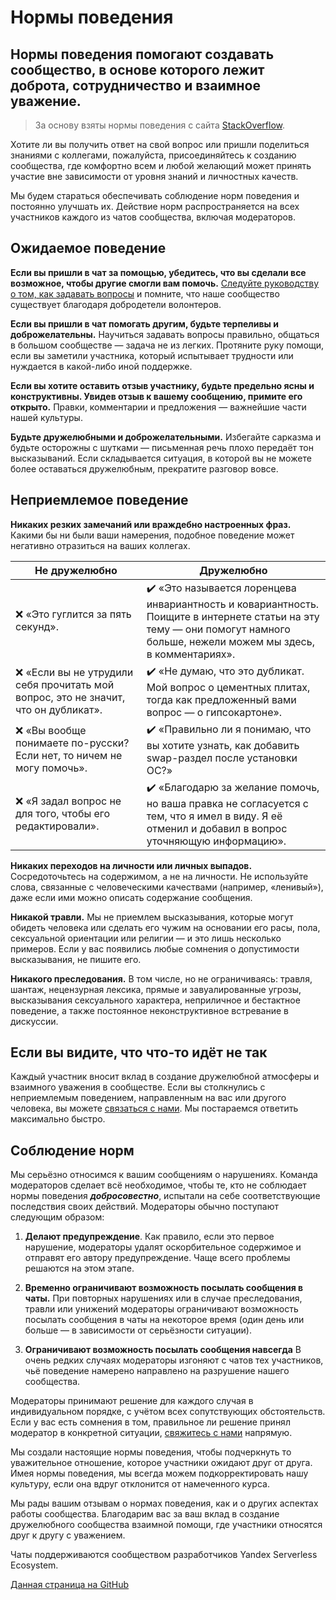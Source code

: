# Нормы поведения

## Нормы поведения помогают создавать сообщество, в основе которого лежит доброта, сотрудничество и взаимное уважение.

> За основу взяты нормы поведения с сайта [StackOverflow](https://ru.stackoverflow.com/conduct).

Хотите ли вы получить ответ на свой вопрос или пришли поделиться знаниями с коллегами, пожалуйста, присоединяйтесь к созданию сообщества, где комфортно всем и любой желающий может принять участие вне зависимости от уровня знаний и личностных качеств.

Мы будем стараться обеспечивать соблюдение норм поведения и постоянно улучшать их. Действие норм распространяется на всех участников каждого из чатов сообщества, включая модераторов.

## Ожидаемое поведение

**Если вы пришли в чат за помощью, убедитесь, что вы сделали все возможное, чтобы другие смогли вам помочь.** [Следуйте руководству о том, как задавать вопросы](https://github.com/yandex-cloud-examples/telegram-rules-kuberconf/blob/main/docs/how-to-ask.md) и помните, что наше сообщество существует благодаря добродетели волонтеров.

**Если вы пришли в чат помогать другим, будьте терпеливы и доброжелательны.** Научиться задавать вопросы правильно, общаться в большом сообществе — задача не из легких. Протяните руку помощи, если вы заметили участника, который испытывает трудности или нуждается в какой-либо иной поддержке.

**Если вы хотите оставить отзыв участнику, будьте предельно ясны и конструктивны. Увидев отзыв к вашему сообщению, примите его открыто.** Правки, комментарии и предложения — важнейшие части нашей культуры.

**Будьте дружелюбными и доброжелательными.** Избегайте сарказма и будьте осторожны с шутками — письменная речь плохо передаёт тон высказываний. Если складывается ситуация, в которой вы не можете более оставаться дружелюбным, прекратите разговор вовсе.

## Неприемлемое поведение

**Никаких резких замечаний или враждебно настроенных фраз.** Какими бы ни были ваши намерения, подобное поведение может негативно отразиться на ваших коллегах.

| Не дружелюбно | Дружелюбно |
| ------------- | ---------- |
| ❌ «Это гуглится за пять секунд».| ✔️ «Это называется лоренцева инвариантность и ковариантность. Поищите в интернете статьи на эту тему — они помогут намного больше, нежели можем мы здесь, в комментариях». |
| ❌ «Если вы не утрудили себя прочитать мой вопрос, это не значит, что он дубликат». | ✔️ «Не думаю, что это дубликат. Мой вопрос о цементных плитах, тогда как предложенный вами вопрос — о гипсокартоне». |
| ❌ «Вы вообще понимаете по-русски? Если нет, то ничем не могу помочь». | ✔️ «Правильно ли я понимаю, что вы хотите узнать, как добавить swap-раздел после установки ОС?» |
| ❌ «Я задал вопрос не для того, чтобы его редактировали». | ✔️ «Благодарю за желание помочь, но ваша правка не согласуется с тем, что я имел в виду. Я её отменил и добавил в вопрос уточняющую информацию». |

**Никаких переходов на личности или личных выпадов.** Сосредоточьтесь на содержимом, а не на личности. Не используйте слова, связанные с человеческими качествами (например, «ленивый»), даже если ими можно описать содержание сообщения.

**Никакой травли.** Мы не приемлем высказывания, которые могут обидеть человека или сделать его чужим на основании его расы, пола, сексуальной ориентации или религии — и это лишь несколько примеров. Если у вас появились любые сомнения о допустимости высказывания, не пишите его.

**Никакого преследования.** В том числе, но не ограничиваясь: травля, шантаж, нецензурная лексика, прямые и завуалированные угрозы, высказывания сексуального характера, неприличное и бестактное поведение, а также постоянное неконструктивное встревание в дискуссии.

## Если вы видите, что что-то идёт не так

Каждый участник вносит вклад в создание дружелюбной атмосферы и взаимного уважения в сообществе. Если вы столкнулись с неприемлемым поведением, направленным на вас или другого человека, вы можете [связаться с нами](https://t.me/YandexCloudAdmin). Мы постараемся ответить максимально быстро.

## Соблюдение норм

Мы серьёзно относимся к вашим сообщениям о нарушениях. Команда модераторов сделает всё необходимое, чтобы те, кто не соблюдает нормы поведения ***добросовестно***, испытали на себе соответствующие последствия своих действий. Модераторы обычно поступают следующим образом:

1. **Делают предупреждение**. Как правило, если это первое нарушение, модераторы удалят оскорбительное содержимое и отправят его автору предупреждение. Чаще всего проблемы решаются на этом этапе.

2. **Временно ограничивают возможность посылать сообщения в чаты.** При повторных нарушениях или в случае преследования, травли или унижений модераторы ограничивают возможность посылать сообщения в чаты на некоторое время (один день или больше — в зависимости от серьёзности ситуации).

3. **Ограничивают возможность посылать сообщения навсегда** В очень редких случаях модераторы изгоняют с чатов тех участников, чьё поведение намерено направлено на разрушение нашего сообщества.

Модераторы принимают решение для каждого случая в индивидуальном порядке, с учётом всех сопутствующих обстоятельств. Если у вас есть сомнения в том, правильное ли решение принял модератор в конкретной ситуации, [свяжитесь с нами](https://t.me/YandexCloudAdmin) напрямую.

Мы создали настоящие нормы поведения, чтобы подчеркнуть то уважительное отношение, которое участники ожидают друг от друга. Имея нормы поведения, мы всегда можем подкорректировать нашу культуру, если она вдруг отклонится от намеченного курса.

Мы рады вашим отзывам о нормах поведения, как и о других аспектах работы сообщества. Благодарим вас за ваш вклад в создание дружелюбного сообщества взаимной помощи, где участники относятся друг к другу с уважением.

Чаты поддерживаются сообществом разработчиков Yandex Serverless Ecosystem.

[Данная страница на GitHub](https://github.com/yandex-cloud-examples/telegram-rules-kuberconf/blob/main/docs/code-of-conduct.md)
